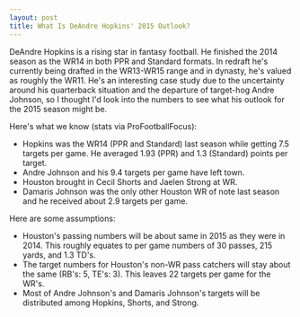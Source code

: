 ```yaml
---
layout: post
title: What Is DeAndre Hopkins' 2015 Outlook?
---
```

DeAndre Hopkins is a rising star in fantasy football. He finished the 2014 season as the WR14 in both PPR and Standard formats. In redraft he's currently being drafted in the WR13-WR15 range and in dynasty, he's valued as roughly the WR11. He's an interesting case study due to the uncertainty around his quarterback situation and the departure of target-hog Andre Johnson, so I thought I'd look into the numbers to see what his outlook for the 2015 season might be.

Here's what we know (stats via ProFootballFocus):

* Hopkins was the WR14 (PPR and Standard) last season while getting 7.5 targets per game. He averaged 1.93 (PPR) and 1.3 (Standard) points per target.
* Andre Johnson and his 9.4 targets per game have left town.
* Houston brought in Cecil Shorts and Jaelen Strong at WR.
* Damaris Johnson was the only other Houston WR of note last season and he received about 2.9 targets per game.

Here are some assumptions:

* Houston's passing numbers will be about same in 2015 as they were in 2014. This roughly equates to per game numbers of 30 passes, 215 yards, and 1.3 TD's.
* The target numbers for Houston's non-WR pass catchers will stay about the same (RB's: 5, TE's: 3). This leaves 22 targets per game for the WR's.
* Most of Andre Johnson's and Damaris Johnson's targets will be distributed among Hopkins, Shorts, and Strong.